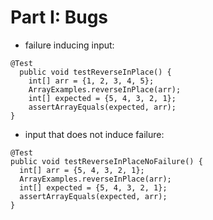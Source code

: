 # Part I: Bugs
- failure inducing input:
```
@Test
  public void testReverseInPlace() {
    int[] arr = {1, 2, 3, 4, 5};
    ArrayExamples.reverseInPlace(arr);
    int[] expected = {5, 4, 3, 2, 1};
    assertArrayEquals(expected, arr);
}
```

- input that does not induce failure:
```
@Test
public void testReverseInPlaceNoFailure() {
  int[] arr = {5, 4, 3, 2, 1};
  ArrayExamples.reverseInPlace(arr);
  int[] expected = {5, 4, 3, 2, 1};
  assertArrayEquals(expected, arr);
}
```



